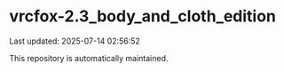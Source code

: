 # vrcfox-2.3_body_and_cloth_edition

Last updated: 2025-07-14 02:56:52

This repository is automatically maintained.
